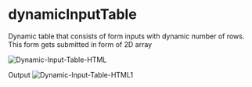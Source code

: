 # dynamicInputTable
Dynamic table that consists of form inputs with dynamic number of rows. 
This form gets submitted in form of 2D array

![Dynamic-Input-Table-HTML](https://user-images.githubusercontent.com/42172678/108897453-2ca8e380-7627-11eb-920c-1fc504e82c1e.png)



Output
![Dynamic-Input-Table-HTML1](https://user-images.githubusercontent.com/42172678/108897475-33375b00-7627-11eb-8d39-f11127555932.png)
